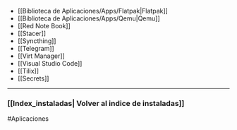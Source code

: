 -  [[Biblioteca de Aplicaciones/Apps/Flatpak|Flatpak]]
- [[Biblioteca de Aplicaciones/Apps/Qemu|Qemu]]
- [[Red Note Book]]
- [[Stacer]]
- [[Syncthing]]
- [[Telegram]]
- [[Virt Manager]]
- [[Visual Studio Code]]
- [[Tilix]]
- [[Secrets]]
---
### [[Index_instaladas| Volver al indice de instaladas]]

#Aplicaciones 